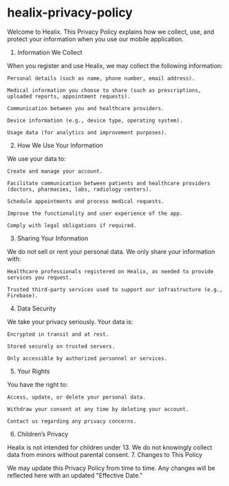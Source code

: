 # healix-privacy-policy

Welcome to Healix. This Privacy Policy explains how we collect, use, and protect your information when you use our mobile application.
1. Information We Collect

When you register and use Healix, we may collect the following information:

    Personal details (such as name, phone number, email address).

    Medical information you choose to share (such as prescriptions, uploaded reports, appointment requests).

    Communication between you and healthcare providers.

    Device information (e.g., device type, operating system).

    Usage data (for analytics and improvement purposes).

2. How We Use Your Information

We use your data to:

    Create and manage your account.

    Facilitate communication between patients and healthcare providers (doctors, pharmacies, labs, radiology centers).

    Schedule appointments and process medical requests.

    Improve the functionality and user experience of the app.

    Comply with legal obligations if required.

3. Sharing Your Information

We do not sell or rent your personal data.
We only share your information with:

    Healthcare professionals registered on Healix, as needed to provide services you request.

    Trusted third-party services used to support our infrastructure (e.g., Firebase).

4. Data Security

We take your privacy seriously.
Your data is:

    Encrypted in transit and at rest.

    Stored securely on trusted servers.

    Only accessible by authorized personnel or services.

5. Your Rights

You have the right to:

    Access, update, or delete your personal data.

    Withdraw your consent at any time by deleting your account.

    Contact us regarding any privacy concerns.

6. Children’s Privacy

Healix is not intended for children under 13. We do not knowingly collect data from minors without parental consent.
7. Changes to This Policy

We may update this Privacy Policy from time to time. Any changes will be reflected here with an updated "Effective Date."
